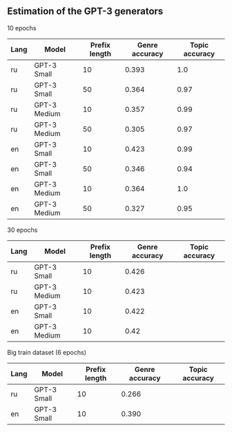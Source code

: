 ## Estimation of the GPT-3 generators


10 epochs

| Lang | Model        | Prefix length | Genre accuracy | Topic accuracy |
|------|--------------|---------------|----------------|----------------|
| ru   | GPT-3 Small  | 10            | 0.393          | 1.0            |
| ru   | GPT-3 Small  | 50            | 0.364          | 0.97           |
| ru   | GPT-3 Medium | 10            | 0.357          | 0.99           |
| ru   | GPT-3 Medium | 50            | 0.305          | 0.97           |
| en   | GPT-3 Small  | 10            | 0.423          | 0.99           |
| en   | GPT-3 Small  | 50            | 0.346          | 0.94           |
| en   | GPT-3 Medium | 10            | 0.364          | 1.0            |
| en   | GPT-3 Medium | 50            | 0.327          | 0.95           |


30 epochs

| Lang | Model        | Prefix length | Genre accuracy | Topic accuracy |
|------|--------------|---------------|----------------|----------------|
| ru   | GPT-3 Small  | 10            | 0.426          |                |
| ru   | GPT-3 Medium | 10            | 0.423          |                |
| en   | GPT-3 Small  | 10            | 0.422          |                |
| en   | GPT-3 Medium | 10            | 0.42           |                |


Big train dataset (6 epochs)

| Lang | Model        | Prefix length | Genre accuracy | Topic accuracy |
|------|--------------|---------------|----------------|----------------|
| ru   | GPT-3 Small  | 10            | 0.266          |                |
| en   | GPT-3 Small  | 10            | 0.390          |                |